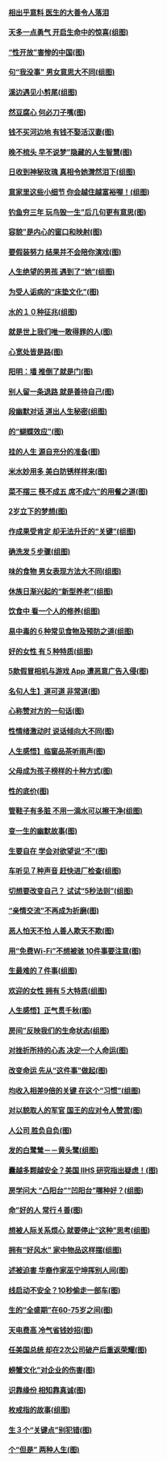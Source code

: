 #### [相出乎意料 医生的大善令人落泪](../pages/p8/905055.md)
#### [天多一点勇气 开启生命中的惊喜(组图)](../pages/p8/905051.md)
#### [“性开放”害惨的中国(图)](../pages/p8/904967.md)
#### [句“我没事” 男女意思大不同(组图)](../pages/p8/904966.md)
#### [溪边遇见小剪尾(组图)](../pages/p8/904937.md)
#### [然豆腐心 何必刀子嘴(图)](../pages/p8/904877.md)
#### [钱不买河边地 有钱不娶活汉妻(图)](../pages/p8/904849.md)
#### [晚不梳头 早不说梦”隐藏的人生智慧(图)](../pages/p8/904821.md)
#### [日收到神秘玫瑰 真相令她潸然泪下(组图)](../pages/p8/904812.md)
#### [意家里这些小细节 你会越住越富裕喔！(组图)](../pages/p8/904807.md)
#### [钓鱼穷三年 玩鸟毁一生”后几句更有意思(图)](../pages/p8/904682.md)
#### [容貌”是内心的窗口和映射(图)](../pages/p8/904657.md)
#### [要假装努力 结果并不会陪你演戏(图)](../pages/p8/904617.md)
#### [人生绝望的男孩 遇到了“她”(组图)](../pages/p8/904563.md)
#### [为受人诟病的“床垫文化”(图)](../pages/p8/904484.md)
#### [水的１０种征兆(组图)](../pages/p8/904474.md)
#### [就是世上我们唯一敢得罪的人(图)](../pages/p8/904470.md)
#### [心宽处皆是路(图)](../pages/p8/904419.md)
#### [阳明：墙 推倒了就是门(图)](../pages/p8/904414.md)
#### [别人留一条退路 就是善待自己(图)](../pages/p8/904397.md)
#### [段幽默对话 道出人生秘密(组图)](../pages/p8/904396.md)
#### [的“蝴蝶效应”(图)](../pages/p8/904395.md)
#### [挂的人生 源自充分的准备(图)](../pages/p8/904386.md)
#### [米水妙用多 美白防锈样样来(图)](../pages/p8/904384.md)
#### [菜不摆三 筷不成五 席不成六”的用餐之道(图)](../pages/p8/904364.md)
#### [2岁立下的梦想(图)](../pages/p8/904247.md)
#### [作成果受肯定 却无法升迁的“关键”(组图)](../pages/p8/904239.md)
#### [确洗发５步骤(组图)](../pages/p8/904066.md)
#### [味的食物 男女表现方法大不同(组图)](../pages/p8/904038.md)
#### [休族日渐兴起的“新型养老”(组图)](../pages/p8/904025.md)
#### [饮食中 看一个人的修养(组图)](../pages/p8/904020.md)
#### [易中毒的６种常见食物及预防之道(组图)](../pages/p8/904019.md)
#### [好的女性 有５种特质(组图)](../pages/p8/904008.md)
#### [5款假冒相机与游戏 App 遭恶意广告入侵(图)](../pages/p8/904001.md)
#### [名句人生】道可道 非常道(图)](../pages/p8/903936.md)
#### [心称赞对方的一句话(图)](../pages/p8/903899.md)
#### [性情绪激动时 说话倾向大不同(图)](../pages/p8/903896.md)
#### [人生感悟】临窗品茶听雨声(图)](../pages/p8/903880.md)
#### [父母成为孩子榜样的十种方式(图)](../pages/p8/903846.md)
#### [性的底价(图)](../pages/p8/903840.md)
#### [管鞋子有多脏 不用一滴水可以擦干净(组图)](../pages/p8/903833.md)
#### [变一生的幽默故事(图)](../pages/p8/903829.md)
#### [生要自在 学会对欲望说“不”(图)](../pages/p8/903822.md)
#### [车听见７种声音 赶快进厂检查(组图)](../pages/p8/903792.md)
#### [切想要改变自己？ 试试“5秒法则”(组图)](../pages/p8/903788.md)
#### [“亲情交流”不再成为折磨(图)](../pages/p8/903787.md)
#### [恶人怕天不怕 人善人欺天不欺(图)](../pages/p8/903708.md)
#### [用“免费Wi-Fi”不想被骇 10件事要注意(图)](../pages/p8/903693.md)
#### [生最难的７件事(组图)](../pages/p8/903690.md)
#### [欢迎的女性 拥有５大特质(组图)](../pages/p8/903664.md)
#### [人生感悟】正气贯千秋(图)](../pages/p8/903658.md)
#### [房间”反映我们的生命状态(组图)](../pages/p8/903625.md)
#### [对挫折所持的心态 决定一个人命运(图)](../pages/p8/903615.md)
#### [改变命运 先从“这件事”做起(图)](../pages/p8/903613.md)
#### [均收入相差9倍的关键 在这个“习惯”(组图)](../pages/p8/903609.md)
#### [对以貌取人的军官 国王的应对令人赞赏(图)](../pages/p8/903601.md)
#### [人公司 胜负自负(图)](../pages/p8/903592.md)
#### [发的白鹭鸶－－黄头鹭(组图)](../pages/p8/903550.md)
#### [囊越多颗越安全？美国 IIHS 研究指出疑虑！(图)](../pages/p8/903548.md)
#### [房学问大 “凸阳台”“凹阳台”哪种好？(组图)](../pages/p8/903477.md)
#### [命”好的人 常行４善(图)](../pages/p8/903463.md)
#### [想被人际关系烦心 就要停止“这种”思考(组图)](../pages/p8/903418.md)
#### [拥有“好风水” 家中物品这样摆(组图)](../pages/p8/903364.md)
#### [述被迫害 华裔作家巫宁坤挥别人间(图)](../pages/p8/903357.md)
#### [线启动不安全？10秒偷走一部车(图)](../pages/p8/903297.md)
#### [生的“全盛期”在60-75岁之间(图)](../pages/p8/903296.md)
#### [天电费高 冷气省钱妙招(图)](../pages/p8/903260.md)
#### [任美国总统 却在2次公司破产后重返荣耀(图)](../pages/p8/903065.md)
#### [螃蟹文化”对企业的伤害(图)](../pages/p8/903064.md)
#### [识靠缘份 相知靠真诚(图)](../pages/p8/903055.md)
#### [枚戒指的故事(组图)](../pages/p8/903050.md)
#### [生３个“关键点”别犯错(图)](../pages/p8/902957.md)
#### [个“但是” 两种人生(图)](../pages/p8/902853.md)
